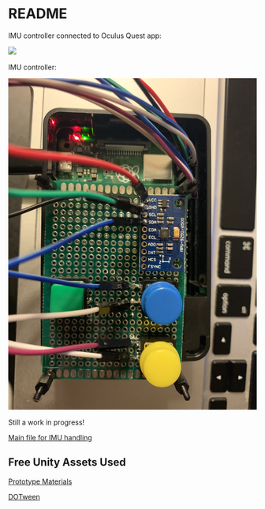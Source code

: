 README
===

IMU controller connected to Oculus Quest app:

<img src="/imu-test_gif.gif?raw">

IMU controller:

<img src="/imu-test_picture.jpg?raw">

Still a work in progress!

[Main file for IMU handling](/imu-server/main.py)

Free Unity Assets Used
---

[Prototype Materials](https://assetstore.unity.com/packages/2d/textures-materials/gridbox-prototype-materials-129127)

[DOTween](https://assetstore.unity.com/packages/tools/animation/dotween-hotween-v2-27676)
